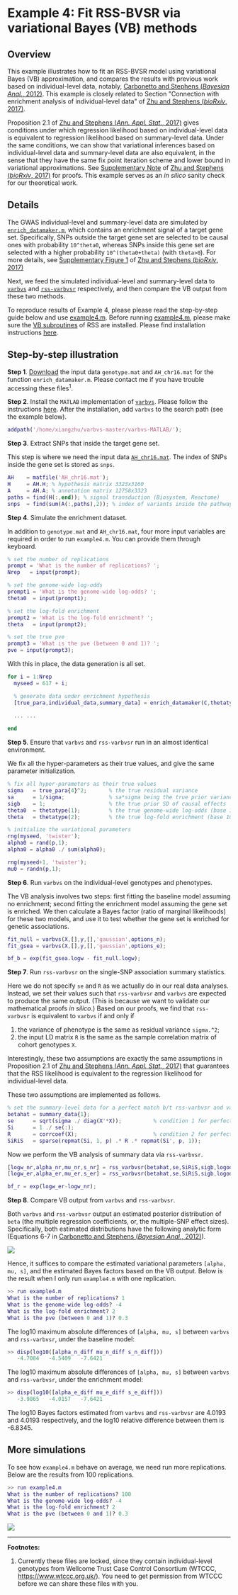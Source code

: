 [Carbonetto and Stephens (*Bayesian Anal.*, 2012)]: https://projecteuclid.org/euclid.ba/1339616726
[Zhu and Stephens (*Ann. Appl. Stat.*, 2017)]: https://projecteuclid.org/euclid.aoas/1507168840
[Zhu and Stephens (*bioRxiv*, 2017)]: https://doi.org/10.1101/160770
[`enrich_datamaker.m`]: https://github.com/stephenslab/rss/blob/master/misc/enrich_datamaker.m
[Supplementary Note]: https://www.biorxiv.org/content/biorxiv/suppl/2018/07/16/160770.DC2/160770-1.pdf
[Supplementary Figure 1]: https://www.biorxiv.org/content/biorxiv/suppl/2018/07/16/160770.DC2/160770-3.pdf
[example4.m]: https://github.com/stephenslab/rss/blob/master/examples/example4.m

# Example 4: Fit RSS-BVSR via variational Bayes (VB) methods

## Overview

This example illustrates how to fit an RSS-BVSR model using
variational Bayes (VB) approximation, and compares the results with
previous work based on individual-level data, notably, [Carbonetto and Stephens (*Bayesian Anal.*, 2012)][].
This example is closely related to Section "Connection with enrichment analysis of individual-level data" 
of [Zhu and Stephens (*bioRxiv*, 2017)][].

Proposition 2.1 of [Zhu and Stephens (*Ann. Appl. Stat.*, 2017)][] gives conditions
under which regression likelihood based on individual-level
data is equivalent to regression likelihood based on summary-level data.
Under the same conditions, we can show that variational inferences
based on individual-level data and summary-level data are also equivalent,
in the sense that they have the same fix point iteration
scheme and lower bound in variational approximations.
See [Supplementary Note][] of [Zhu and Stephens (*bioRxiv*, 2017)][] for proofs.
This example serves as an *in silico* sanity check for our theoretical work. 

## Details

The GWAS individual-level and summary-level data are simulated by [`enrich_datamaker.m`][],
which contains an enrichment signal of a target gene set.
Specifically, SNPs outside the target gene set are selected to be causal ones with probability `10^theta0`,
whereas SNPs inside this gene set are selected with a higher probability `10^(theta0+theta)` (with `theta>0`).
For more details, see [Supplementary Figure 1][] of [Zhu and Stephens (*bioRxiv*, 2017)][] 

Next, we feed the simulated individual-level and summary-level data to
[`varbvs`](https://github.com/pcarbo/varbvs) and
[`rss-varbvsr`](https://github.com/stephenslab/rss/tree/master/src_vb) respectively,
and then compare the VB output from these two methods.

To reproduce results of Example 4, please please read the step-by-step guide below and use [example4.m][].
Before running [example4.m][], please make sure the
[VB subroutines](https://github.com/stephenslab/rss/tree/master/src_vb) of RSS are installed.
Please find installation instructions [here](RSS-via-VB).

## Step-by-step illustration

**Step 1**. [Download](https://projects.rcc.uchicago.edu/mstephens/rss_wiki/example4/readme)
the input data `genotype.mat` and `AH_chr16.mat` for the function `enrich_datamaker.m`.
Please contact me if you have trouble accessing these files<sup>1</sup>.

**Step 2**. Install the `MATLAB` implementation of [`varbvs`](https://github.com/pcarbo/varbvs).
Please follow the instructions
[here](https://github.com/pcarbo/varbvs/tree/master/varbvs-MATLAB#large-scale-bayesian-variable-selection-for-matlab).
After the installation, add `varbvs` to the search path (see the example below).

```matlab
addpath('/home/xiangzhu/varbvs-master/varbvs-MATLAB/');
```

**Step 3**. Extract SNPs that inside the target gene set.

This step is where we need the input data
[`AH_chr16.mat`](https://projects.rcc.uchicago.edu/mstephens/rss_wiki/example4/readme).
The index of SNPs inside the gene set is stored as `snps`.

```matlab
AH    = matfile('AH_chr16.mat');
H     = AH.H; % hypothesis matrix 3323x3160
A     = AH.A; % annotation matrix 12758x3323
paths = find(H(:,end)); % signal transduction (Biosystem, Reactome)
snps  = find(sum(A(:,paths),2)); % index of variants inside the pathway
```

**Step 4**. Simulate the enrichment dataset.

In addition to `genotype.mat` and `AH_chr16.mat`,
four more input variables are required in order to run `example4.m`.
You can provide them through keyboard.

```matlab
% set the number of replications
prompt = 'What is the number of replications? ';
Nrep   = input(prompt);

% set the genome-wide log-odds 
prompt1 = 'What is the genome-wide log-odds? ';
theta0  = input(prompt1);

% set the log-fold enrichment
prompt2 = 'What is the log-fold enrichment? ';
theta   = input(prompt2);

% set the true pve
prompt3 = 'What is the pve (between 0 and 1)? ';
pve = input(prompt3);
``` 

With this in place, the data generation is all set.

```matlab
for i = 1:Nrep
  myseed = 617 + i;

  % generate data under enrichment hypothesis
  [true_para,individual_data,summary_data] = enrich_datamaker(C,thetatype,pve,myseed,snps);
  
  ... ...

end
```

**Step 5**. Ensure that `varbvs` and `rss-varbvsr` run in an almost identical environment.

We fix all the hyper-parameters as their true values,
and give the same parameter initialization.

```matlab
% fix all hyper-parameters as their true values
sigma   = true_para{4}^2;       % the true residual variance
sa      = 1/sigma;              % sa*sigma being the true prior variance of causal effects
sigb    = 1;                    % the true prior SD of causal effects 
theta0  = thetatype(1);         % the true genome-wide log-odds (base 10)
theta   = thetatype(2);         % the true log-fold enrichment (base 10)

% initialize the variational parameters
rng(myseed, 'twister');
alpha0 = rand(p,1);
alpha0 = alpha0 ./ sum(alpha0);

rng(myseed+1, 'twister');
mu0 = randn(p,1);
```

**Step 6**. Run `varbvs` on the individual-level genotypes and phenotypes.

The VB analysis involves two steps: first fitting the baseline model assuming no enrichment;
second fitting the enrichment model assuming the gene set is enriched.
We then calculate a Bayes factor (ratio of marginal likelihoods) for these two models,
and use it to test whether the gene set is enriched for genetic associations.

```matlab
fit_null = varbvs(X,[],y,[],'gaussian',options_n);
fit_gsea = varbvs(X,[],y,[],'gaussian',options_e);

bf_b = exp(fit_gsea.logw - fit_null.logw);
```

**Step 7**. Run `rss-varbvsr` on the single-SNP association summary statistics.

Here we do not specify `se` and `R` as we actually do in our real data analyses.
Instead, we set their values such that `rss-varbvsr` and `varbvs` are expected to produce the same output.
(This is because we want to validate our mathematical proofs *in silico*.)
Based on our proofs, we find that `rss-varbvsr` is equivalent to `varbvs` if and only if

1. the variance of phenotype is the same as residual variance `sigma.^2`;
2. the input LD matrix `R` is the same as the sample correlation matrix of cohort genotypes `X`.

Interestingly, these two assumptions are exactly the same assumptions
in Proposition 2.1 of [Zhu and Stephens (*Ann. Appl. Stat.*, 2017)][]
that guarantees that the RSS likelihood is equivalent to the regression likelihood for individual-level data.

These two assumptions are implemented as follows.

```matlab
% set the summary-level data for a perfect match b/t rss-varbvsr and varbvs
betahat = summary_data{1};
se      = sqrt(sigma ./ diag(X'*X));          % condition 1 for perfect matching
Si      = 1 ./ se(:);
R       = corrcoef(X);                        % condition 2 for perfect matching
SiRiS   = sparse(repmat(Si, 1, p) .* R .* repmat(Si', p, 1));
```

Now we perform the VB analysis of summary data via `rss-varbvsr`.

```matlab
[logw_nr,alpha_nr,mu_nr,s_nr] = rss_varbvsr(betahat,se,SiRiS,sigb,logodds_n,options);
[logw_er,alpha_er,mu_er,s_er] = rss_varbvsr(betahat,se,SiRiS,sigb,logodds_e,options);

bf_r = exp(logw_er-logw_nr);
```

**Step 8**. Compare VB output from `varbvs` and `rss-varbvsr`.

Both `varbvs` and `rss-varbvsr` output an estimated posterior distribution of `beta`
(the multiple regression coefficients, or, the multiple-SNP effect sizes).
Specifically, both estimated distributions have the following analytic form
(Equations 6-7 in [Carbonetto and Stephens (*Bayesian Anal.*, 2012)][]).

![](images/varbvs_output.png)

Hence, it suffices to compare the estimated variational parameters `[alpha, mu, s]`,
and the estimated Bayes factors based on the VB output.
Below is the result when I only run `example4.m` with one replication.

```matlab
>> run example4.m                           
What is the number of replications? 1
What is the genome-wide log-odds? -4
What is the log-fold enrichment? 2
What is the pve (between 0 and 1)? 0.3
```
The log10 maximum absolute differences of `[alpha, mu, s]`
between `varbvs` and `rss-varbvsr`, under the baseline model:

```matlab
>> disp(log10([alpha_n_diff mu_n_diff s_n_diff]))
   -4.7084   -4.5409   -7.6421
``` 

The log10 maximum absolute differences of `[alpha, mu, s]`
between `varbvs` and `rss-varbvsr`, under the enrichment model:

```matlab
>> disp(log10([alpha_e_diff mu_e_diff s_e_diff]))
   -3.9865   -4.0157   -7.6421
```

The log10 Bayes factors estimated from `varbvs` and `rss-varbvsr`
are 4.0193 and 4.0193 respectively, and the log10 relative difference between them is -6.8345.

## More simulations

To see how `example4.m` behave on average,
we need run more replications. Below are the results from 100 replications.

```matlab
>> run example4.m                           
What is the number of replications? 100
What is the genome-wide log-odds? -4
What is the log-fold enrichment? 2
What is the pve (between 0 and 1)? 0.3
``` 

![](images/rss_example4_rep100.png)

--------

**Footnotes:**

1. Currently these files are locked, since they contain individual-level genotypes
from Wellcome Trust Case Control Consortium (WTCCC, https://www.wtccc.org.uk/).
You need to get permission from WTCCC before we can share these files with you.
